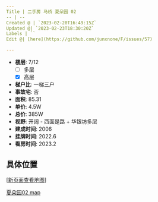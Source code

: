 ```yaml
---
Title | 二手房 马桥 夏朵园 02
-- | --
Created @ | `2023-02-20T16:49:15Z`
Updated @| `2023-02-23T18:30:20Z`
Labels | ``
Edit @| [here](https://github.com/junxnone/F/issues/57)

---
```

- **楼层**: 7/12
  - [ ] 多层  
  - [x] 高层
- **梯户比**: 一梯三户
- **事故宅**: 否
- **面积**: 85.31
- **单价**: 4.5W
- **总价**: 385W
- **视野**: 开阔 - 西面是路 + 华银坊多层
- **建成时间**: 2006
- **挂牌时间**: 2022.6
- **看房时间**: 2023.2

## 具体位置

[[新页面查看地图](https://junxnone.github.io/fmap/at/xdy02)]

[夏朵园02 map](https://junxnone.github.io/fmap/at/xdy02 ':include :type=iframe width=100% height=600px')
